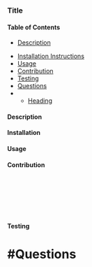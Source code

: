 ### Title

#### Table of Contents
* [Description](#description)
- [Installation Instructions](#installation)
- [Usage](#usage)
- [Contribution](#contribution)
- [Testing](#testing)
- [Questions](#questions)
- - [Heading](#questions)


#### Description

#### Installation

#### Usage

#### Contribution
<br>
<br>
<br>
<br>
<br>

#### Testing


#Questions
=========
